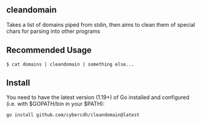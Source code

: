 ## cleandomain
Takes a list of domains piped from stdin, then aims to clean them of special chars for parsing into other programs

## Recommended Usage
`$ cat domains | cleandomain | something else...`

## Install
You need to have the latest version (1.19+) of Go installed and configured (i.e. with $GOPATH/bin in your $PATH):

`go install github.com/cybercdh/cleandomain@latest`